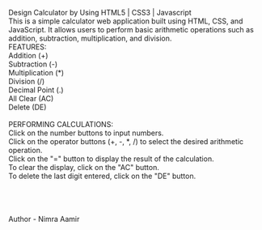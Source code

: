Design Calculator by Using HTML5 | CSS3 | Javascript
<br>
This is a simple calculator web application built using HTML, CSS, and JavaScript.
It allows users to perform basic arithmetic operations such as addition, subtraction, multiplication, and division.
<br>
FEATURES:
<br>
Addition (+) <br>
Subtraction (-) <br>
Multiplication (*) <br>
Division (/) <br>
Decimal Point (.) <br>
All Clear (AC) <br>
Delete (DE) <br>
<br>
PERFORMING CALCULATIONS:<br>
Click on the number buttons to input numbers. <br>
Click on the operator buttons (+, -, *, /) to select the desired arithmetic operation. <br>
Click on the "=" button to display the result of the calculation. <br>
To clear the display, click on the "AC" button. <br>
To delete the last digit entered, click on the "DE" button. <br>
<br><br><br><br>
Author - Nimra Aamir

